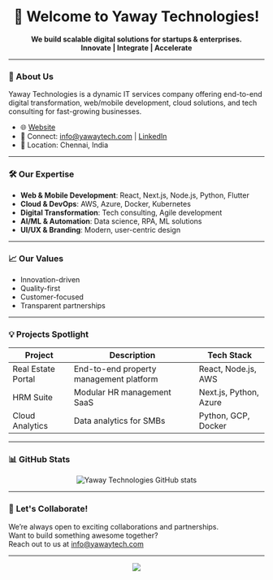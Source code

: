<!-- Yaway Technologies Profile README -->

<h1 align="center">👋 Welcome to Yaway Technologies!</h1>

<p align="center">
  <b>We build scalable digital solutions for startups & enterprises.</b>
  <br>
  <b>Innovate | Integrate | Accelerate</b>
</p>

---

### 🚀 About Us

Yaway Technologies is a dynamic IT services company offering end-to-end digital transformation, web/mobile development, cloud solutions, and tech consulting for fast-growing businesses.

- 🌐 <a href="https://yawaytech.com" target="_blank">Website</a>
- 💬 Connect: <a href="mailto:info@yawaytech.com">info@yawaytech.com</a> | <a href="https://www.linkedin.com/company/yaway-technologies/">LinkedIn</a>
- 🏢 Location: Chennai, India

---

### 🛠️ **Our Expertise**

- **Web & Mobile Development**: React, Next.js, Node.js, Python, Flutter
- **Cloud & DevOps**: AWS, Azure, Docker, Kubernetes
- **Digital Transformation**: Tech consulting, Agile development
- **AI/ML & Automation**: Data science, RPA, ML solutions
- **UI/UX & Branding**: Modern, user-centric design

---

### 📈 **Our Values**

- Innovation-driven
- Quality-first
- Customer-focused
- Transparent partnerships

---

### 💡 **Projects Spotlight**

| Project            | Description                              | Tech Stack            |
|--------------------|------------------------------------------|-----------------------|
| Real Estate Portal | End-to-end property management platform  | React, Node.js, AWS   |
| HRM Suite          | Modular HR management SaaS               | Next.js, Python, Azure|
| Cloud Analytics    | Data analytics for SMBs                  | Python, GCP, Docker   |

---

### 📊 **GitHub Stats**

<p align="center">
  <img src="https://github-readme-stats.vercel.app/api?username=yawaytech&show_icons=true&theme=github_dark" alt="Yaway Technologies GitHub stats"/>
</p>

---

### 🤝 **Let's Collaborate!**

We’re always open to exciting collaborations and partnerships.  
Want to build something awesome together?  
Reach out to us at [info@yawaytech.com](mailto:info@yawaytech.com)

---

<p align="center">
  <img src="https://capsule-render.vercel.app/api?type=wave&color=auto&height=120&section=footer"/>
</p>
